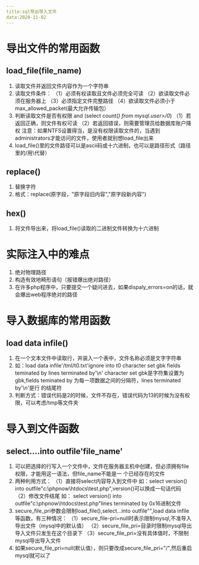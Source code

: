```yaml
---
title:sql导出导入文件
data:2020-11-02
---
```


# 导出文件的常用函数
## load_file(file_name)

1. 读取文件并返回文件内容作为一个字符串
2. 读取文件条件：
   （1）必须有权读取且文件必须完全可读
   （2）欲读取文件必须在服务器上
   （3）必须指定文件完整路径
   （4）欲读取文件必须小于max_allowed_packet(最大允许传输包）
3. 判断读取文件是否有权限
    and (select count(*) from mysql.user>/0*)
   （1）若返回正确，则文件有权可读
   （2）若返回错误，则需要管理员给数据库账户降权
    注意：如果NTFS设置得当，是没有权限读取文件的，当遇到administrators才能访问的文件，使用者就别想load_file出来
4. load_file()里的文件路径可以是ascii码或十六进制，也可以是路径形式（路径里的/用\\代替）


## replace()

1. 替换字符
2. 格式：replace(原字段，"原字段旧内容","原字段新内容")

## hex()

1. 将文件导出来，将load_file()读取的二进制文件转换为十六进制


# 实际注入中的难点
1. 绝对物理路径
2. 构造有效地畸形语句（报错爆出绝对路径）
3. 在许多php程序中，只要提交一个疑问进去，如果dispaly_errors=on的话，就会爆出web程序绝对的路径


# 导入数据库的常用函数
## load data infile()

1. 在一个文本文件中读取行，并装入一个表中，文件名称必须是文字字符串
2. 如：load data infile'/tml/t0.txt'ignore into t0 character set gbk fields teminated by lines terminated by'\n'
   character set gbk是字符集设置为gbk,fields teminated by 为每一项数据之间的分隔符，lines terminated by'\n'是行   的结尾符
3. 判断方式：错误代码是2的时候，文件不存在，错误代码为13的时候为没有权限，可以考虑/tmp等文件夹


# 导入到文件函数
## select....into outfile'file_name'

1. 可以把选择的行写入一个文件中，文件在服务器主机中创建，但必须拥有file权限，才能用这一语法，但file_name不能是一   个已经存在的文件
2. 两种利用方式：
   （1）直接将select内容导入到文件中
    如：select version() into outfile"c:\\phpnow\\htdocs\\test.php",version()可以换成一句话代码
   （2）修改文件结尾
    如： select version() into outfile"c:\\phpnow\\htdocs\\test.php"lines terminated by 0x16进制文件
3. secure_file_pri参数会限制load_file(),select...into outfile"",load data infile等函数，有三种情况：
   （1）secure_file-pri=null时表示限制mysql,不准导入导出文件（mysql中的默认值）
   （2）secure_file_pri=目录时限制mysql导出导入文件只发生在这个目录下
   （3）secure_file_pri=没有具体值时，不限制mysql导出导入文件
4. 如果secure_file_pri=null(默认值），则只要改成secure_file_pri="/",然后重启mysql就可以了
   